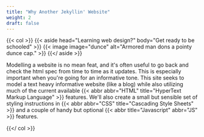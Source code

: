 ```yaml
---
title: "Why Another Jekyllin' Website"
weight: 2
draft: false
---
```


{{< col >}}
    {{< aside head="Learning web design?" body="Get ready to be schooled" >}}
        {{< image image="dunce" alt="Armored man dons a pointy dunce cap." >}}
    {{</ aside >}}
    <p>
        Modelling a website is no mean feat, and it's often useful to go back and check the html spec
        from time to time as it updates. This is especially important when you're going for an informative tone.
        This site seeks to model a text heavy informative website (like a blog) while also utilizing much of the
        current available {{< abbr abbr="HTML" title="HyperText Markup Language" >}} features. We'll also create a
        small but sensible set of styling instructions in {{< abbr abbr="CSS" title="Cascading Style Sheets" >}} and a couple
        of handy but optional {{< abbr title="Javascript" abbr="JS" >}} features.
    </p>
{{</ col >}}
